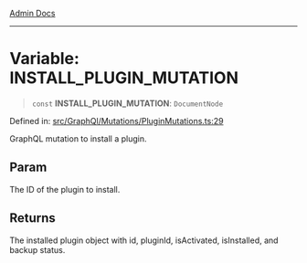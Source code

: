 [Admin Docs](/)

***

# Variable: INSTALL\_PLUGIN\_MUTATION

> `const` **INSTALL\_PLUGIN\_MUTATION**: `DocumentNode`

Defined in: [src/GraphQl/Mutations/PluginMutations.ts:29](https://github.com/PalisadoesFoundation/talawa-admin/blob/main/src/GraphQl/Mutations/PluginMutations.ts#L29)

GraphQL mutation to install a plugin.

## Param

The ID of the plugin to install.

## Returns

The installed plugin object with id, pluginId, isActivated, isInstalled, and backup status.
